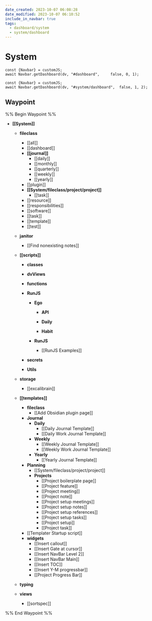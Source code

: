 ```yaml
---
date_created: 2023-10-07 06:08:28
date_modified: 2023-10-07 06:10:52
include_in_navbar: true
tags: 
  - dashboard/system
  - system/dashboard
---
```

# System

```dataviewjs
const {Navbar} = customJS;
await Navbar.getDashboard(dv, "#dashboard", 	false, 0, 1);
```

```dataviewjs
const {Navbar} = customJS;
await Navbar.getDashboard(dv, "#system/dashboard", 	false, 1, 2);
```

## Waypoint
%% Begin Waypoint %%
- **[[System]]**
	- **fileclass**
		- [[all]]
		- [[dashboard]]
		- **[[journal]]**
			- [[daily]]
			- [[monthly]]
			- [[quarterly]]
			- [[weekly]]
			- [[yearly]]
		- [[plugin]]
		- **[[System/fileclass/project/project]]**
			- [[task]]
		- [[resource]]
		- [[responsibilities]]
		- [[software]]
		- [[task]]
		- [[template]]
		- [[test]]
	- **janitor**
		- [[Find nonexisting notes]]
	- **[[scripts]]**
		- **classes**

		- **dvViews**

		- **functions**

		- **RunJS**
			- **Ego**
				- **API**

				- **Daily**

				- **Habit**

			- **RunJS**
				- [[RunJS Examples]]
		- **secrets**
		- **Utils**

	- **storage**
		- [[excalibrain]]
	- **[[templates]]**
		- **fileclass**
			- [[Add Obsidian plugin page]]
		- **Journal**
			- **Daily**
				- [[Daily Journal Template]]
				- [[Daily Work Journal Template]]
			- **Weekly**
				- [[Weekly Journal Template]]
				- [[Weekly Work Journal Template]]
			- **Yearly**
				- [[Yearly Journal Template]]
		- **Planning**
			- [[System/fileclass/project/project]]
			- **Projects**
				- [[Project boilerplate page]]
				- [[Project feature]]
				- [[Project meeting]]
				- [[Project note]]
				- [[Project setup meetings]]
				- [[Project setup notes]]
				- [[Project setup references]]
				- [[Project setup tasks]]
				- [[Project setup]]
				- [[Project task]]
		- [[Templater Startup script]]
		- **widgets**
			- [[Insert callout]]
			- [[Insert Gate at cursor]]
			- [[Insert NavBar Level 2]]
			- [[Insert NavBar Main]]
			- [[Insert TOC]]
			- [[Insert Y-M progressbar]]
			- [[Project Progress Bar]]
	- **typing**

	- **views**
		- [[sortspec]]

%% End Waypoint %%